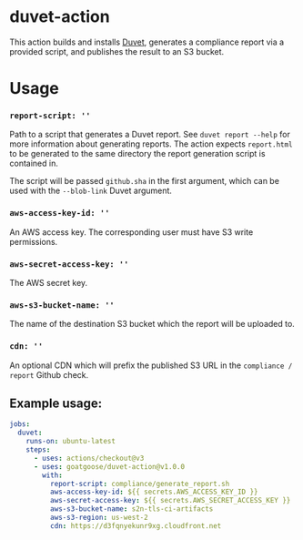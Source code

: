 # duvet-action

This action builds and installs [Duvet](https://github.com/aws/s2n-quic/tree/main/common/duvet), generates a compliance report via a provided script, and publishes the result to an S3 bucket.

# Usage

### `report-script: ''`

Path to a script that generates a Duvet report. See `duvet report --help` for more information about generating reports. The action expects `report.html` to be generated to the same directory the report generation script is contained in.

The script will be passed `github.sha` in the first argument, which can be used with the `--blob-link` Duvet argument.

### `aws-access-key-id: ''`

An AWS access key. The corresponding user must have S3 write permissions.

### `aws-secret-access-key: ''`

The AWS secret key.

### `aws-s3-bucket-name: ''`

The name of the destination S3 bucket which the report will be uploaded to.

### `cdn: ''`

An optional CDN which will prefix the published S3 URL in the `compliance / report` Github check.


## Example usage:

```yml
jobs:
  duvet:
    runs-on: ubuntu-latest
    steps:
      - uses: actions/checkout@v3
      - uses: goatgoose/duvet-action@v1.0.0
        with:
          report-script: compliance/generate_report.sh
          aws-access-key-id: ${{ secrets.AWS_ACCESS_KEY_ID }}
          aws-secret-access-key: ${{ secrets.AWS_SECRET_ACCESS_KEY }}
          aws-s3-bucket-name: s2n-tls-ci-artifacts
          aws-s3-region: us-west-2
          cdn: https://d3fqnyekunr9xg.cloudfront.net
```
